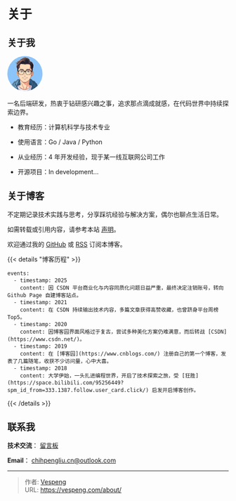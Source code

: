 # 关于


## 关于我

<img src="../avatar.jpg" alt="avatar.jpg" style="width:80px; border-radius:50%;" /> 

一名后端研发，热衷于钻研感兴趣之事，追求那点滴成就感，在代码世界中持续探索边界。

- 教育经历：计算机科学与技术专业

- 使用语言：Go / Java / Python

- 从业经历：4 年开发经验，现于某一线互联网公司工作

- 开源项目：In development...

## 关于博客

不定期记录技术实践与思考，分享踩坑经验与解决方案，偶尔也聊点生活日常。

如需转载或引用内容，请参考本站 [声明](https://vespeng.com/statement/)。

欢迎通过我的 [GitHub](https://github.com/vespeng/vespeng.github.io) 或 [RSS](https://vespeng.com/index.xml) 订阅本博客。

{{< details "博客历程" >}}
```timeline {reverse=true animation=true}
events:
  - timestamp: 2025
    content: 因 CSDN 平台商业化与内容同质化问题日益严重，最终决定注销账号，转向 Github Page 自建博客站点。
  - timestamp: 2021
    content: 在 CSDN 持续输出技术内容，多篇文章获得高赞收藏，也曾跻身平台周榜 Top5。
  - timestamp: 2020
    content: 因博客园界面风格过于复古，尝试多种美化方案仍难满意，而后转战 [CSDN](https://www.csdn.net/)。
  - timestamp: 2019
    content: 在 [博客园](https://www.cnblogs.com/) 注册自己的第一个博客，发表了几篇随笔，收获不少访问量，心中大喜。
  - timestamp: 2018
    content: 大学伊始，一头扎进编程世界，开启了技术探索之旅，受 [狂胜](https://space.bilibili.com/95256449?spm_id_from=333.1387.follow.user_card.click/) 启发开启博客创作。
```
{{< /details >}}

## 联系我

**技术交流**： [留言板](https://vespeng.com/message/)

**Email**： <chihpengliu.cn@outlook.com>


---

> 作者: [Vespeng](https://github.com/vespeng/)  
> URL: https://vespeng.com/about/  

